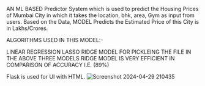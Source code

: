 AN ML BASED Predictor System which is used to predict the Housing Prices of Mumbai City in which it takes the location, bhk, area, Gym as input from users. Based on the Data, MODEL Predicts the Estimated Price of this City is in Lakhs/Crores.

ALGORITHMS USED IN THIS MODEL:-

LINEAR REGRESSION
LASSO
RIDGE MODEL FOR PICKLEING THE FILE IN THE ABOVE THREE MODELS RIDGE MODEL IS VERY EFFICIENT IN COMPARISON OF ACCURACY I.E. (89%)

Flask is used for UI with HTML.
![Screenshot 2024-04-29 210435](https://github.com/tishaa26/House_Price_Prediction/assets/123740968/752d0853-0c92-4388-806f-300895b1dabe)
